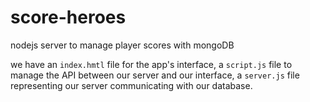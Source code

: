 # score-heroes
nodejs server to manage player scores with mongoDB 

we have an `index.hmtl` file for the app's interface, 
a `script.js` file to manage the API between our server and our interface, 
a `server.js` file representing our server communicating with our database.   
